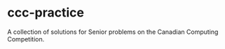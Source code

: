 # ccc-practice

A collection of solutions for Senior problems on the Canadian Computing Competition.

